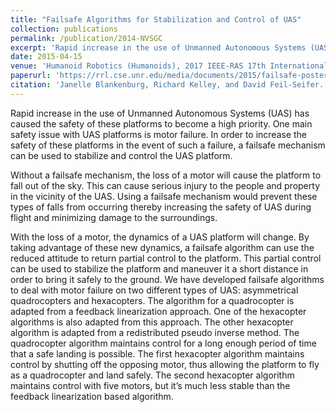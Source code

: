 ```yaml
---
title: "Failsafe Algorithms for Stabilization and Control of UAS"
collection: publications
permalink: /publication/2014-NVSGC
excerpt: 'Rapid increase in the use of Unmanned Autonomous Systems (UAS) has caused the safety of these platforms to become a high priority. One main safety issue with UAS platforms is motor failure. In order to increase the safety of these platforms in the event of such a failure, a failsafe mechanism can be used to stabilize and control the UAS platform.'
date: 2015-04-15
venue: 'Humanoid Robotics (Humanoids), 2017 IEEE-RAS 17th International Conference on'
paperurl: 'https://rrl.cse.unr.edu/media/documents/2015/failsafe-poster_1.pdf'
citation: 'Janelle Blankenburg, Richard Kelley, and David Feil-Seifer. "Failsafe Algorithms for Stabilization and Control of UAS Platforms," Poster Paper in Proceedings of the NASA EPSCoR and Space Grant Consortium Annual Meeting. Las Vegas, NV. April, 2015.'
---
```


Rapid increase in the use of Unmanned Autonomous Systems (UAS) has caused the safety of these platforms to become a high priority. One main safety issue with UAS platforms is motor failure. In order to increase the safety of these platforms in the event of such a failure, a failsafe mechanism can be used to stabilize and control the UAS platform.

Without a failsafe mechanism, the loss of a motor will cause the platform to fall out of the sky. This can cause serious injury to the people and property in the vicinity of the UAS. Using a failsafe mechanism would prevent these types of falls from occurring thereby increasing the safety of UAS during flight and minimizing damage to the surroundings.

With the loss of a motor, the dynamics of a UAS platform will change. By taking advantage of these new dynamics, a failsafe algorithm can use the reduced attitude to return partial control to the platform. This partial control can be used to stabilize the platform and maneuver it a short distance in order to bring it safely to the ground. We have developed failsafe algorithms to deal with motor failure on two different types of UAS: asymmetrical quadrocopters and hexacopters.
The algorithm for a quadrocopter is adapted from a feedback linearization approach. One of the hexacopter algorithms is also adapted from this approach. The other hexacopter algorithm is adapted from a redistributed pseudo inverse method. The quadrocopter algorithm maintains control for a long enough period of time that a safe landing is possible. The first hexacopter algorithm maintains control by shutting off the opposing motor, thus allowing the platform to fly as a quadrocopter and land safely. The second hexacopter algorithm maintains control with five motors, but it’s much less stable than the feedback linearization based algorithm.
